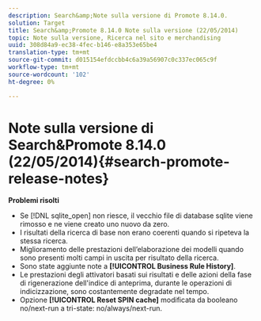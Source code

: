 ```yaml
---
description: Search&amp;Note sulla versione di Promote 8.14.0.
solution: Target
title: Search&amp;Promote 8.14.0 Note sulla versione (22/05/2014)
topic: Note sulla versione, Ricerca nel sito e merchandising
uuid: 308d84a9-ec38-4fec-b146-e8a353e65be4
translation-type: tm+mt
source-git-commit: d015154efdccbb4c6a39a56907c0c337ec065c9f
workflow-type: tm+mt
source-wordcount: '102'
ht-degree: 0%

---
```



# Note sulla versione di Search&amp;Promote 8.14.0 (22/05/2014){#search-promote-release-notes}

**Problemi risolti**

* Se [!DNL sqlite_open] non riesce, il vecchio file di database sqlite viene rimosso e ne viene creato uno nuovo da zero.
* I risultati della ricerca di base non erano coerenti quando si ripeteva la stessa ricerca.
* Miglioramento delle prestazioni dell’elaborazione dei modelli quando sono presenti molti campi in uscita per risultato della ricerca.
* Sono state aggiunte note a **[!UICONTROL Business Rule History]**.
* Le prestazioni degli attivatori basati sui risultati e delle azioni della fase di rigenerazione dell&#39;indice di anteprima, durante le operazioni di indicizzazione, sono costantemente degradate nel tempo.
* Opzione **[!UICONTROL Reset SPIN cache]** modificata da booleano no/next-run a tri-state: no/always/next-run.

